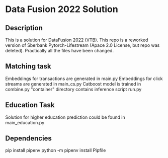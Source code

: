 # Data Fusion 2022 Solution

## Description
This is a solution for DataFusion 2022 (VTB).
This repo is a reworked version of Sberbank Pytorch-Lifestream (Apace 2.0 License, but repo was deleted).
Practically all the files have been changed.

## Matching task
Embeddings for transactions are generated in main.py
Embeddings for click streams are generated in main_cs.py
Catboost model is trained in combine.py
"container" directory contains inference script run.py 

## Education Task
Solution for higher education prediction could be found in main_education.py

## Dependencies
pip install pipenv
python -m pipenv install Pipfile

